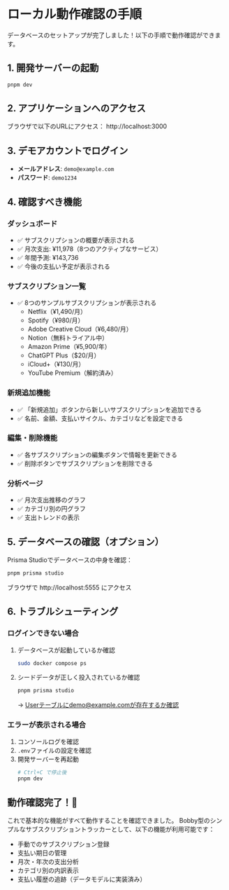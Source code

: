 # ローカル動作確認の手順

データベースのセットアップが完了しました！以下の手順で動作確認ができます。

## 1. 開発サーバーの起動

```bash
pnpm dev
```

## 2. アプリケーションへのアクセス

ブラウザで以下のURLにアクセス：
http://localhost:3000

## 3. デモアカウントでログイン

- **メールアドレス**: `demo@example.com`
- **パスワード**: `demo1234`

## 4. 確認すべき機能

### ダッシュボード
- ✅ サブスクリプションの概要が表示される
- ✅ 月次支出: ¥11,978（8つのアクティブなサービス）
- ✅ 年間予測: ¥143,736
- ✅ 今後の支払い予定が表示される

### サブスクリプション一覧
- ✅ 8つのサンプルサブスクリプションが表示される
  - Netflix（¥1,490/月）
  - Spotify（¥980/月）
  - Adobe Creative Cloud（¥6,480/月）
  - Notion（無料トライアル中）
  - Amazon Prime（¥5,900/年）
  - ChatGPT Plus（$20/月）
  - iCloud+（¥130/月）
  - YouTube Premium（解約済み）

### 新規追加機能
- ✅ 「新規追加」ボタンから新しいサブスクリプションを追加できる
- ✅ 名前、金額、支払いサイクル、カテゴリなどを設定できる

### 編集・削除機能
- ✅ 各サブスクリプションの編集ボタンで情報を更新できる
- ✅ 削除ボタンでサブスクリプションを削除できる

### 分析ページ
- ✅ 月次支出推移のグラフ
- ✅ カテゴリ別の円グラフ
- ✅ 支出トレンドの表示

## 5. データベースの確認（オプション）

Prisma Studioでデータベースの中身を確認：
```bash
pnpm prisma studio
```

ブラウザで http://localhost:5555 にアクセス

## 6. トラブルシューティング

### ログインできない場合
1. データベースが起動しているか確認
   ```bash
   sudo docker compose ps
   ```

2. シードデータが正しく投入されているか確認
   ```bash
   pnpm prisma studio
   ```
   → Userテーブルにdemo@example.comが存在するか確認

### エラーが表示される場合
1. コンソールログを確認
2. `.env`ファイルの設定を確認
3. 開発サーバーを再起動
   ```bash
   # Ctrl+C で停止後
   pnpm dev
   ```

## 動作確認完了！🎉

これで基本的な機能がすべて動作することを確認できました。
Bobby型のシンプルなサブスクリプショントラッカーとして、以下の機能が利用可能です：

- 手動でのサブスクリプション登録
- 支払い期日の管理
- 月次・年次の支出分析
- カテゴリ別の内訳表示
- 支払い履歴の追跡（データモデルに実装済み）